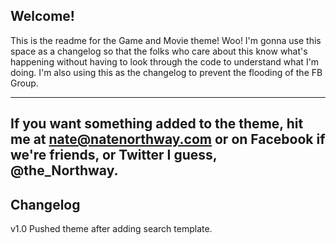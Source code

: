 ## Welcome!
This is the readme for the Game and Movie theme! Woo! I'm gonna use this space as a changelog so that the folks who care about this know what's happening without having to look through the code to understand what I'm doing. 
I'm also using this as the changelog to prevent the flooding of the FB Group. 

-----
If you want something added to the theme, hit me at nate@natenorthway.com or on Facebook if we're friends, or Twitter I guess, @the_Northway.
-----

## Changelog
v1.0
Pushed theme after adding search template. 
